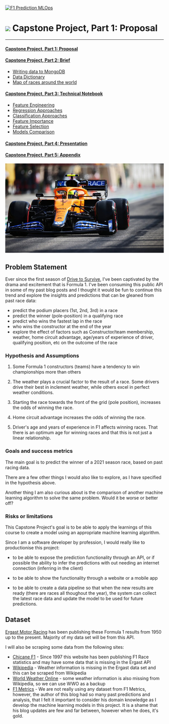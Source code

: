 [![F1 Prediction MLOps](https://github.com/jaeyow/f1-predictor/actions/workflows/f1-mlops.yml/badge.svg)](https://github.com/jaeyow/f1-predictor/actions/workflows/f1-mlops.yml)

# ![](https://ga-dash.s3.amazonaws.com/production/assets/logo-9f88ae6c9c3871690e33280fcf557f33.png) Capstone Project, Part 1: Proposal
---
#### [Capstone Project, Part 1: Proposal](https://nbviewer.org/github/jaeyow/f1-predictor/blob/main/final-project-part1-proposal.ipynb)
#### [Capstone Project, Part 2: Brief](https://nbviewer.org/github/jaeyow/f1-predictor/blob/main/final-project-part2-brief.ipynb)
- [Writing data to MongoDB](https://nbviewer.org/github/jaeyow/f1-predictor/blob/main/final-project-part2-brief.ipynb#mongo_db)
- [Data Dictionary](https://nbviewer.org/github/jaeyow/f1-predictor/blob/main/final-project-part2-brief.ipynb#data_dictionary)
- [Map of races around the world](https://nbviewer.org/github/jaeyow/f1-predictor/blob/main/final-project-part2-brief.ipynb#world-map)

#### [Capstone Project, Part 3: Technical Notebook](https://nbviewer.org/github/jaeyow/f1-predictor/blob/main/final-project-part3-technical-notebook.ipynb)
- [Feature Engineering](https://nbviewer.org/github/jaeyow/f1-predictor/blob/main/final-project-part3-technical-notebook.ipynb#feature_eng)
- [Regression Approaches](https://nbviewer.org/github/jaeyow/f1-predictor/blob/main/final-project-part3-technical-notebook.ipynb#regression_approaches)
- [Classification Approaches](https://nbviewer.org/github/jaeyow/f1-predictor/blob/main/final-project-part3-technical-notebook.ipynb#classification_approaches)
- [Feature Importance](https://nbviewer.org/github/jaeyow/f1-predictor/blob/main/final-project-part3-technical-notebook.ipynb#feature_importance)
- [Feature Selection](https://nbviewer.org/github/jaeyow/f1-predictor/blob/main/final-project-part3-technical-notebook.ipynb#feature_selection)
- [Models Comparison](https://nbviewer.org/github/jaeyow/f1-predictor/blob/main/final-project-part3-technical-notebook.ipynb#models_comparison)

#### [Capstone Project, Part 4: Presentation](https://61c08c5e1627a3416b0c37b4--pensive-nobel-d54f9f.netlify.app/)
#### [Capstone Project, Part 5: Appendix](https://nbviewer.org/github/jaeyow/f1-predictor/blob/main/final-project-part5-appendix.ipynb)

![](images/f1-mclaren-car.png)

## Problem Statement

Ever since the first season of [Drive to Survive](https://en.wikipedia.org/wiki/Formula_1:_Drive_to_Survive), I've been captivated by the drama and excitement that is Formula 1. I've been consuming this public API in some of my past blog posts and I thought it would be fun to continue this trend and explore the insights and predictions that can be gleaned from past race data:

- predict the podium placers (1st, 2nd, 3rd) in a race
- predict the winner (pole-position) in a qualifying race
- predict who wins the fastest lap in the race
- who wins the constructor at the end of the year
- explore the effect of factors such as Constructor/team membership, weather, home circuit advantage, age/years of experience of driver, qualifying position, etc on the outcome of the race


### Hypothesis and Assumptions

1. Some Formula 1 constructors (teams) have a tendency to win championships more than others

2. The weather plays a crucial factor to the result of a race. Some drivers drive their best in inclement weather, while others excel in perfect weather conditions.

3. Starting the race towards the front of the grid (pole position), increases the odds of winning the race.

4. Home circuit advantage increases the odds of winning the race. 

5. Driver's age and years of experience in F1 affects winning races. That there is an optimum age for winning races  and that this is not just a linear relationship.

### Goals and success metrics

The main goal is to predict the winner of a 2021 season race, based on past racing data. 

There are a few other things I would also like to explore, as I have specified in the hypothesis above.

Another thing I am also curious about is the comparison of another machine learning algorithm to solve the same problem. Would it be worse or better off?

### Risks or limitations

This Capstone Project's goal is to be able to apply the learnings of this course to create a model using an appropriate machine learning algorithm. 

Since I am a software developer by profession, I would really like to productionise this project:

- to be able to expose the prediction functionality through an API, or if possible the ability to infer the predictions with out needing an internet connection (inferring in the client)

- to be able to show the functionality through a website or a mobile app

- to be able to create a data pipeline so that when the new results are ready (there are races all thoughout the year), the system can collect the latest race data and update the model to be used for future predictions. 

## Dataset

[Ergast Motor Racing](http://ergast.com/mrd/) has been publishing these Formula 1 results from 1950 up to the present. Majority of my data set will be from this API. 

I will also be scraping some data from the following sites:
- [Chicane F1](https://chicanef1.com/) - Since 1997 this website has been publishing F1 Race statistics and may have some data that is missing in the Ergast API
- [Wikipedia](https://en.wikipedia.org/) - Weather information is missing in the Ergast data set and this can be scraped from Wikipedia
- [World Weather Online](https://www.worldweatheronline.com/) - some weather information is also missing from Wikipedia, so we can use WWO as a backup
- [F1 Metrics](https://f1metrics.wordpress.com/) - We are not really using any dataset from F1 Metrics, however, the author of this blog had so many past predictions and analysis, that I felt it important to consider his domain knowledge as I develop the machine learning models in this project. It is a shame that his blog updates are few and far between, however when he does, it's gold. 

